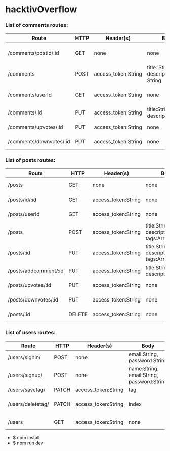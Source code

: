 # **hacktivOverflow**

### List of comments routes:
Route | HTTP | Header(s) | Body | Description 
------------ | ------------- | ------------- | ------------- | ------------- 
/comments/postId/:id | GET | none | none | Get list of comments by postId 
/comments | POST | access_token:String | title: String, description: String | Create a comment
/comments/userId | GET | access_token:String | none | Find comments by userId
/comments/:id | PUT | access_token:String | title:String, description:String | Update a comment
/comments/upvotes/:id | PUT | access_token:String | none | Upvotes comments
/comments/downvotes/:id| PUT | access_token:String | none | Downvotes comments

### List of posts routes:
Route | HTTP | Header(s) | Body | Description 
------------ | ------------- | ------------- | ------------- | ------------- 
/posts | GET | none | none | Get list of posts info 
/posts/id/:id | GET | access_token:String | none | Get single posts info
/posts/userId | GET | access_token:String | none | Find post by userId
/posts| POST | access_token:String | title:String, description:String, tags:Array | Create a post
/posts/:id | PUT | access_token:String | title:String, description:String, tags:Array | Update a post
/posts/addcomment/:id | PUT | access_token:String | title:String, description:String | Create a comment
/posts/upvotes/:id | PUT | access_token:String | none | Upvotes posts
/posts/downvotes/:id| PUT | access_token:String | none | Downvotes posts
/posts/:id | DELETE | access_token:String | none | Delete a posts

### List of users routes:
Route | HTTP | Header(s) | Body | Description 
------------ | ------------- | ------------- | ------------- | ------------- 
/users/signin/ | POST | none | email:String, password:String | SignIn User
/users/signup/| POST | none | name:String, email:String, password:String | SignUp User
/users/savetag/| PATCH | access_token:String | tag | Watch Tag
/users/deletetag/| PATCH | access_token:String | index | Remove watched Tag
/users| GET | access_token:String | none | get all users

* $ npm install
* $ npm run dev